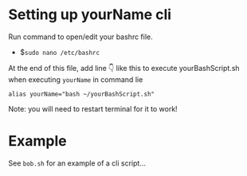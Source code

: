 # Setting up yourName cli

Run command to open/edit your bashrc file.
- $`sudo nano /etc/bashrc`

At the end of this file, add line 👇 like this to execute yourBashScript.sh when executing `yourName` in command lie
```
alias yourName="bash ~/yourBashScript.sh"
```
Note: you will need to restart terminal for it to work!

# Example
See `bob.sh` for an example of a cli script...
